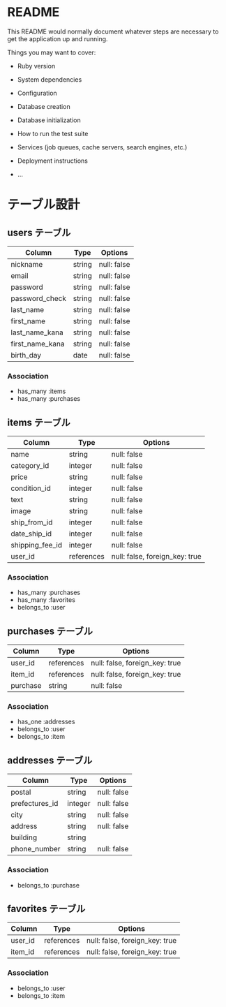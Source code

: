 # README

This README would normally document whatever steps are necessary to get the
application up and running.

Things you may want to cover:

* Ruby version

* System dependencies

* Configuration

* Database creation

* Database initialization

* How to run the test suite

* Services (job queues, cache servers, search engines, etc.)

* Deployment instructions

* ...

# テーブル設計

## users テーブル

| Column          | Type   | Options     |
| --------        | ------ | ----------- |
| nickname        | string | null: false |
| email           | string | null: false |
| password        | string | null: false |
| password_check  | string | null: false |
| last_name       | string | null: false |
| first_name      | string | null: false |
| last_name_kana  | string | null: false |
| first_name_kana | string | null: false |
| birth_day       | date   | null: false |

### Association

- has_many :items
- has_many :purchases



## items テーブル

| Column          | Type       | Options                        |
| --------        | ------     | -----------                    |
| name            | string     | null: false                    |
| category_id     | integer    | null: false                    |
| price           | string     | null: false                    |
| condition_id    | integer    | null: false                    |
| text            | string     | null: false                    |
| image           | string     | null: false                    |
| ship_from_id    | integer    | null: false                    |
| date_ship_id    | integer    | null: false                    |
| shipping_fee_id | integer    | null: false                    |
| user_id         | references | null: false, foreign_key: true |

### Association

- has_many :purchases
- has_many :favorites
- belongs_to :user

## purchases テーブル

| Column      | Type       | Options                        |
| --------    | ------     | -----------                    |
| user_id     | references | null: false, foreign_key: true |
| item_id     | references | null: false, foreign_key: true |
| purchase    | string     | null: false                    |

### Association

- has_one :addresses
- belongs_to :user
- belongs_to :item

## addresses テーブル

| Column          | Type    | Options     |
| --------        | ------  | ----------- |
| postal          | string  | null: false |
| prefectures_id  | integer | null: false |
| city            | string  | null: false |
| address         | string  | null: false |
| building        | string  |             |
| phone_number    | string  | null: false |

### Association

- belongs_to :purchase


## favorites テーブル

| Column       | Type       | Options                        |
| --------     | ------     | -----------                    |
| user_id      | references | null: false, foreign_key: true |
| item_id      | references | null: false, foreign_key: true |

### Association

- belongs_to :user
- belongs_to :item





